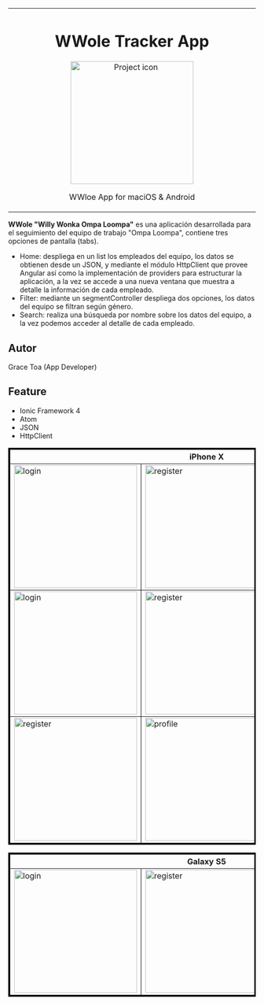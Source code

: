 <table align="center"><tr><td align="center" width="9999">

# WWole Tracker App

<img src="https://user-images.githubusercontent.com/10947013/97070511-33700d00-15d9-11eb-99cf-f223f4126928.jpeg" align="center" width="250" alt="Project icon">

WWloe App for maciOS & Android
</td></tr></table>

 <strong>WWole "Willy Wonka Ompa Loompa"</strong> es una aplicación desarrollada para el seguimiento del equipo de trabajo "Ompa Loompa", contiene tres opciones de pantalla (tabs).
 - Home: despliega en un list los empleados del equipo, los datos se obtienen desde un JSON, y mediante el módulo HttpClient que provee Angular así como la implementación de providers para estructurar la aplicación, a la vez se accede a una nueva ventana que muestra a detalle la información de cada empleado.
 - Filter: mediante un segmentController despliega dos opciones, los datos del equipo se filtran según género.
 - Search: realiza una búsqueda por nombre sobre los datos del equipo, a la vez podemos acceder al detalle de cada empleado.
 
 
## Autor
Grace Toa  (App Developer)

## Feature
- Ionic Framework 4
- Atom
- JSON 
- HttpClient

<table border="3" bordercolor="black" align="center">
    <tr>
        <th colspan="3">iPhone X </th> 
    </tr>
    <tr>
        <td><img src="https://user-images.githubusercontent.com/10947013/96990440-678af580-1527-11eb-8453-fbb7b31ad03a.png"             width="250" alt="login"></td>
        <td><img src="https://user-images.githubusercontent.com/10947013/96990825-ea13b500-1527-11eb-8edd-00ddb727a9bb.png"             width="250" alt="register"></td>
        <td><img src="https://user-images.githubusercontent.com/10947013/96990900-01eb3900-1528-11eb-8173-e5333bc5805b.png"              width="250" alt="profile"></td>      
    </tr>
        <tr>
        <td><img src="https://user-images.githubusercontent.com/10947013/96990700-b9cc1680-1527-11eb-89f2-5603a1960248.png"             width="250" alt="login"></td>
        <td><img src="https://user-images.githubusercontent.com/10947013/96991075-3828b880-1528-11eb-9386-4a82d83615cf.png"             width="250" alt="register"></td>
    </tr>
     <tr>
         <td><img src="https://user-images.githubusercontent.com/10947013/96992151-c3ef1480-1529-11eb-9ed0-7ca18ec46a2a.png"             width="250" alt="register"></td> 
         <td><img src="https://user-images.githubusercontent.com/10947013/96991656-12e87a00-1529-11eb-9288-16c1c7747f84.png"              width="250" alt="profile"></td> 
        <td><img src="https://user-images.githubusercontent.com/10947013/96992289-f567e000-1529-11eb-8aac-ee75607b221d.png"             width="250" alt="login"></td> 
    </tr>
 
</table>


<table border="3" bordercolor="black" align="center">
    <tr>
        <th colspan="3">Galaxy S5 </th> 
    </tr>
    <tr>
        <td><img src="https://user-images.githubusercontent.com/10947013/97070731-f278f800-15da-11eb-8bbb-90a3db5b6daa.png"             width="250" alt="login"></td>
        <td><img src="https://user-images.githubusercontent.com/10947013/97070742-0d4b6c80-15db-11eb-8b6d-094ec4bde8cd.png"             width="250" alt="register"></td>
        <td><img src="https://user-images.githubusercontent.com/10947013/97070754-26541d80-15db-11eb-81ca-6edc01499c4e.png"              width="250" alt="profile"></td>      
    </tr>
      
</table>







 
